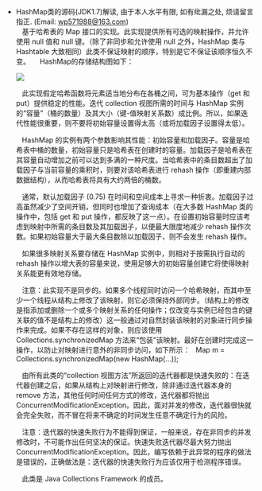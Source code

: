 * HashMap类的源码(JDK1.7)解读, 由于本人水平有限, 如有纰漏之处, 烦请留言指正. (Email: wp571988@163.com)       
  &nbsp;&nbsp; 基于哈希表的 Map 接口的实现。此实现提供所有可选的映射操作，并允许使用 null 值和 null 键。（除了非同步和允许使用 null 之外，HashMap 类与 Hashtable 大致相同）此类不保证映射的顺序，特别是它不保证该顺序恒久不变。
  &nbsp;&nbsp; HashMap的存储结构图如下：
  <p><img src="http://images.cnblogs.com/cnblogs_com/wp5719/831982/o_Collections.png" /></p>
  
  &nbsp;&nbsp; 此实现假定哈希函数将元素适当地分布在各桶之间，可为基本操作（get 和 put）提供稳定的性能。迭代 collection 视图所需的时间与 HashMap 实例的“容量”（桶的数量）及其大小（键-值映射关系数）成比例。所以，如果迭代性能很重要，则不要将初始容量设置得太高（或将加载因子设置得太低）。

  &nbsp;&nbsp; HashMap 的实例有两个参数影响其性能：初始容量和加载因子。容量是哈希表中桶的数量，初始容量只是哈希表在创建时的容量。加载因子是哈希表在其容量自动增加之前可以达到多满的一种尺度。当哈希表中的条目数超出了加载因子与当前容量的乘积时，则要对该哈希表进行 rehash 操作（即重建内部数据结构），从而哈希表将具有大约两倍的桶数。

  &nbsp;&nbsp; 通常，默认加载因子 (0.75) 在时间和空间成本上寻求一种折衷。加载因子过高虽然减少了空间开销，但同时也增加了查询成本（在大多数 HashMap 类的操作中，包括 get 和 put 操作，都反映了这一点）。在设置初始容量时应该考虑到映射中所需的条目数及其加载因子，以便最大限度地减少 rehash 操作次数。如果初始容量大于最大条目数除以加载因子，则不会发生 rehash 操作。

  &nbsp;&nbsp; 如果很多映射关系要存储在 HashMap 实例中，则相对于按需执行自动的 rehash 操作以增大表的容量来说，使用足够大的初始容量创建它将使得映射关系能更有效地存储。

  &nbsp;&nbsp; 注意：此实现不是同步的。如果多个线程同时访问一个哈希映射，而其中至少一个线程从结构上修改了该映射，则它必须保持外部同步。（结构上的修改是指添加或删除一个或多个映射关系的任何操作；仅改变与实例已经包含的键关联的值不是结构上的修改）这一般通过对自然封装该映射的对象进行同步操作来完成。如果不存在这样的对象，则应该使用 Collections.synchronizedMap 方法来“包装”该映射。最好在创建时完成这一操作，以防止对映射进行意外的非同步访问，如下所示：
  &nbsp; Map m = Collections.synchronizedMap(new HashMap(...));
  
  &nbsp;&nbsp; 由所有此类的“collection 视图方法”所返回的迭代器都是快速失败的：在迭代器创建之后，如果从结构上对映射进行修改，除非通过迭代器本身的 remove 方法，其他任何时间任何方式的修改，迭代器都将抛出 ConcurrentModificationException。因此，面对并发的修改，迭代器很快就会完全失败，而不冒在将来不确定的时间发生任意不确定行为的风险。

  &nbsp;&nbsp; 注意：迭代器的快速失败行为不能得到保证，一般来说，存在非同步的并发修改时，不可能作出任何坚决的保证。快速失败迭代器尽最大努力抛出 ConcurrentModificationException。因此，编写依赖于此异常的程序的做法是错误的，正确做法是：迭代器的快速失败行为应该仅用于检测程序错误。

  &nbsp;&nbsp; 此类是 Java Collections Framework 的成员。
 
```java
  
```
